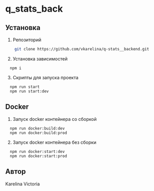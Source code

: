 # q_stats_back

## Установка
1. Репозиторий
```sh
    git clone https://github.com/vkarelina/q-stats__backend.git
```

2. Установка зависимостей
```
  npm i
```

3. Скрипты для запуска проекта
```
  npm run start
  npm run start:dev
```

## Docker

1. Запуск docker контейнера со сборкой

```
  npm run docker:build:dev
  npm run docker:build:prod
```

2. Запуск docker контейнера без сборки

```
  npm run docker:start:dev
  npm run docker:start:prod
```

## Автор
Karelina Victoria
